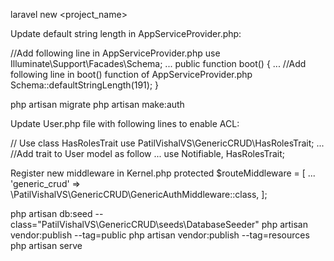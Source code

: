 laravel new <project_name>

Update default string length in AppServiceProvider.php:

//Add following line in AppServiceProvider.php
use Illuminate\Support\Facades\Schema;
...
public function boot()
{
    ...
    //Add following line in boot() function of AppServiceProvider.php
    Schema::defaultStringLength(191);
}

php artisan migrate
php artisan make:auth

Update User.php file with following lines to enable ACL:

// Use class HasRolesTrait
use PatilVishalVS\GenericCRUD\HasRolesTrait;
...
//Add trait to User model as follow
...
use Notifiable, HasRolesTrait;

Register new middleware in Kernel.php
protected $routeMiddleware = [
  ...
    'generic_crud' => \PatilVishalVS\GenericCRUD\GenericAuthMiddleware::class,
];

php artisan db:seed --class="PatilVishalVS\GenericCRUD\seeds\DatabaseSeeder"
php artisan vendor:publish --tag=public
php artisan vendor:publish --tag=resources
php artisan serve